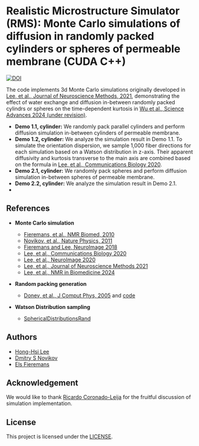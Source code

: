 # Realistic Microstructure Simulator (RMS): Monte Carlo simulations of diffusion in randomly packed cylinders or spheres of permeable membrane (CUDA C++)
[![DOI](https://zenodo.org/badge/DOI/10.5281/zenodo.10651812.svg)](https://doi.org/10.5281/zenodo.10651812)

The code implements 3d Monte Carlo simulations originally developed in [Lee, et al., Journal of Neuroscience Methods, 2021](https://doi.org/10.1016/j.jneumeth.2020.109018), demonstrating the effect of water exchange and diffusion in-between randomly packed cylindrs or spheres on the time-dependent kurtosis in [Wu et al., Science Advances 2024 (under revision)]().

* **Demo 1.1, cylinder:** We randomly pack parallel cylinders and perform diffusion simulation in-between cylinders of permeable membrane.
* **Demo 1.2, cylinder:** We analyze the simulation result in Demo 1.1. To simulate the orientation dispersion, we sample 1,000 fiber directions for each simulation based on a Watson distribution in z-axis. Their apparent diffusivity and kurtosis transverse to the main axis are combined based on the formula in [Lee, et al., Communications Biology 2020](https://doi.org/10.1038/s42003-020-1050-x).
* **Demo 2.1, cylinder:** We randomly pack spheres and perform diffusion simulation in-between spheres of permeable membrane.
* **Demo 2.2, cylinder:** We analyze the simulation result in Demo 2.1.
* 
## References
* **Monte Carlo simulation**
  - [Fieremans, et al., NMR Biomed, 2010](https://doi.org/10.1002/nbm.1577)
  - [Novikov, et al., Nature Physics, 2011](https://doi.org/10.1038/nphys1936)
  - [Fieremans and Lee, NeuroImage 2018](https://doi.org/10.1016/j.neuroimage.2018.06.046)
  - [Lee, et al., Communications Biology 2020](https://doi.org/10.1038/s42003-020-1050-x)
  - [Lee, et al., NeuroImage 2020](https://doi.org/10.1016/j.neuroimage.2020.117228)
  - [Lee, et al., Journal of Neuroscience Methods 2021](https://doi.org/10.1016/j.jneumeth.2020.109018)
  - [Lee, et al., NMR in Biomedicine 2024](https://doi.org/10.1002/nbm.5087)

* **Random packing generation**
  - [Donev, et al., J Comput Phys, 2005](https://doi.org/10.1016/j.jcp.2004.08.014) and [code](https://cims.nyu.edu/~donev/Packing/C++/)

* **Watson Distribution sampling**
  - [SphericalDistributionsRand](https://www.mathworks.com/matlabcentral/fileexchange/52398-sphericaldistributionsrand)

## Authors
* [Hong-Hsi Lee](http://www.diffusion-mri.com/people/hong-hsi-lee)
* [Dmitry S Novikov](http://www.diffusion-mri.com/people/dmitry-novikov)
* [Els Fieremans](http://www.diffusion-mri.com/people/els-fieremans)

## Acknowledgement
We would like to thank [Ricardo Coronado-Leija](https://scholar.google.com/citations?user=V5hykxgAAAAJ&hl=en) for the fruitful discussion of simulation implementation.

## License
This project is licensed under the [LICENSE](https://github.com/leehhtw/monte-carlo-simulation-cylinder-sphere/blob/main/LICENSE).
 
